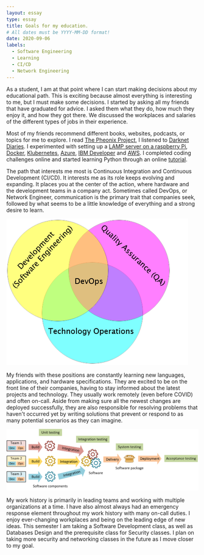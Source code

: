 ```yaml
---
layout: essay
type: essay
title: Goals for my education.
# All dates must be YYYY-MM-DD format!
date: 2020-09-06
labels:
  - Software Engineering
  - Learning
  - CI/CD
  - Network Engineering
---
```



As a student, I am at that point where I can start making decisions about my educational path.  This is exciting because almost everything is interesting to me, but I must make some decisions.  I started by asking all my friends that have graduated for advice.  I asked them what they do, how much they enjoy it, and how they got there.  We discussed the workplaces and salaries of the different types of jobs in their experience. 

Most of my friends recommend different books, websites, podcasts, or topics for me to explore.  I read [The Pheonix Project](https://www.oreilly.com/library/view/the-phoenix-project/9781457191350/), I listened to [Darknet Diaries](https://darknetdiaries.com/). I experimented with setting up a [LAMP server on a raspberry Pi](https://projects.raspberrypi.org/en/projects/lamp-web-server-with-wordpress), [Docker](https://docker-curriculum.com/), [Klubernetes](https://kubernetes.io/docs/tutorials/), [Azure](https://azure.microsoft.com/en-us/free/students/), [IBM Developer](https://developer.ibm.com/) and [AWS](https://aws.amazon.com/education/awseducate/). I completed coding challenges online and started learning Python through an online [tutorial](https://www.w3schools.com/python/). 

The path that interests me most is Continuous Integration and Continuous Development (CI/CD).  It interests me as its role keeps evolving and expanding. It places you at the center of the action, where hardware and the development teams in a company act.  Sometimes called DevOps, or Network Engineer, communication is the primary trait that companies seek, followed by what seems to be a little knowledge of everything and a strong desire to learn. 

<div class="ui medium images">
  <img src="../images/Devops.png">
</div>

My friends with these positions are constantly learning new languages, applications, and hardware specifications.  They are excited to be on the front line of their companies, having to stay informed about the latest projects and technology.  They usually work remotely (even before COVID) and often on-call.  Aside from making sure all the newest changes are deployed successfully, they are also responsible for resolving problems that haven't occurred yet by writing solutions that prevent or respond to as many potential scenarios as they can imagine. 

<div class="ui medium images">
    <img src="../images/devOps2.png">
</div>

My work history is primarily in leading teams and working with multiple organizations at a time.  I have also almost always had an emergency response element throughout my work history with many on-call duties.  I enjoy ever-changing workplaces and being on the leading edge of new ideas.  This semester I am taking a Software Development class, as well as Databases Design and the prerequisite class for Security classes.  I plan on taking more security and networking classes in the future as I move closer to my goal.
